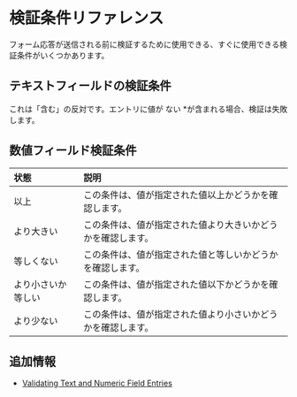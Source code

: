# 検証条件リファレンス

フォーム応答が送信される前に検証するために使用できる、すぐに使用できる検証条件がいくつかあります。

## テキストフィールドの検証条件

これは「含む」の反対です。エントリに値が</em> ない *が含まれる場合、検証は失敗します。</td> </tr> 

</tbody> </table> 



## 数値フィールド検証条件

| 状態        | 説明                             |
| :--- | :--- |
| 以上        | この条件は、値が指定された値以上かどうかを確認します。    |
| より大きい     | この条件は、値が指定された値より大きいかどうかを確認します。 |
| 等しくない     | この条件は、値が指定された値と等しいかどうかを確認します。  |
| より小さいか等しい | この条件は、値が指定された値以下かどうかを確認します。    |
| より少ない     | この条件は、値が指定された値より小さいかどうかを確認します。 |




## 追加情報

  - [Validating Text and Numeric Field Entries](./validating-text-and-numeric-field-entries.md)
